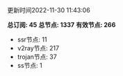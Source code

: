 更新时间2022-11-30 11:43:06

**总订阅: 45**
**总节点: 1337**
**有效节点: 266**
- ssr节点: 11
- v2ray节点: 217
- trojan节点: 37
- ss节点: 1
